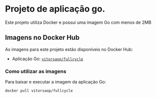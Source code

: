 # Projeto de aplicação go.

Este projeto utiliza Docker e possui uma imagem Go com menos de 2MB

## Imagens no Docker Hub

As imagens para este projeto estão disponíveis no Docker Hub:

- Aplicação Go: [`vitorsaop/fullcycle`](https://hub.docker.com/r/vitorsaop/fullcycle)

### Como utilizar as imagens

Para baixar e executar a imagem da aplicação Go:

```bash
docker pull vitorsaop/fullcycle
